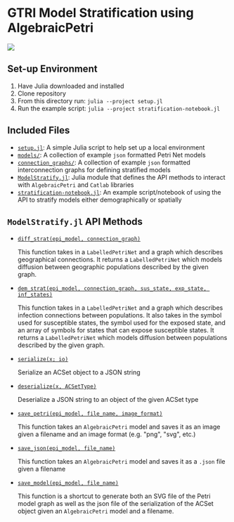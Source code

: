 # GTRI Model Stratification using AlgebraicPetri

[![](https://img.shields.io/badge/show-nbviewer-579ACA.svg)](https://nbviewer.jupyter.org/github/DARPA-ASKE/ASKE-E-Simulation-WG/blob/gtri_stratification/AlgebraicPetri-Stratification/stratification-notebook.ipynb)

## Set-up Environment

1. Have Julia downloaded and installed
1. Clone repository
1. From this directory run: `julia --project setup.jl`
1. Run the example script: `julia --project stratification-notebook.jl`

## Included Files

- [`setup.jl`](https://github.com/DARPA-ASKE/ASKE-E-Simulation-WG/blob/gtri_stratification/AlgebraicPetri-Stratification/setup.jl): A simple Julia script to help set up a local environment
- [`models/`](https://github.com/DARPA-ASKE/ASKE-E-Simulation-WG/tree/gtri_stratification/AlgebraicPetri-Stratification/models): A collection of example `json` formatted Petri Net models
- [`connection_graphs/`](https://github.com/DARPA-ASKE/ASKE-E-Simulation-WG/tree/gtri_stratification/AlgebraicPetri-Stratification/connection_graphs): A collection of example `json` formatted interconnection
  graphs for defining stratified models
- [`ModelStratify.jl`](https://github.com/DARPA-ASKE/ASKE-E-Simulation-WG/blob/gtri_stratification/AlgebraicPetri-Stratification/ModelStratify.jl): Julia module that defines the API methods to interact with
  `AlgebraicPetri` and `Catlab` libraries
- [`stratification-notebook.jl`](https://github.com/DARPA-ASKE/ASKE-E-Simulation-WG/blob/gtri_stratification/AlgebraicPetri-Stratification/stratification-notebook.jl): An example script/notebook of using the API to
  stratify models either demographically or spatially

## `ModelStratify.jl` API Methods

- [`diff_strat(epi_model, connection_graph)`](https://github.com/DARPA-ASKE/ASKE-E-Simulation-WG/blob/c6b16286ae2ee1e66cbb01a5c9211cc031d38987/AlgebraicPetri-Stratification/ModelStratify.jl#L102)

    This function takes in a `LabelledPetriNet` and a graph which describes
    geographical connections. It returns a `LabelledPetriNet` which models
    diffusion between geographic populations described by the given graph.

- [`dem_strat(epi_model, connection_graph, sus_state, exp_state, inf_states)`](https://github.com/DARPA-ASKE/ASKE-E-Simulation-WG/blob/c6b16286ae2ee1e66cbb01a5c9211cc031d38987/AlgebraicPetri-Stratification/ModelStratify.jl#L124)

    This function takes in a `LabelledPetriNet` and a graph which describes
    infection connections between populations. It also takes in the symbol used
    for susceptible states, the symbol used for the exposed state, and an array
    of symbols for states that can expose susceptible states. It returns a
    `LabelledPetriNet` which models diffusion between populations described by the
    given graph.

- [`serialize(x; io)`](https://github.com/DARPA-ASKE/ASKE-E-Simulation-WG/blob/c6b16286ae2ee1e66cbb01a5c9211cc031d38987/AlgebraicPetri-Stratification/ModelStratify.jl#L140)

    Serialize an ACSet object to a JSON string

- [`deserialize(x, ACSetType)`](https://github.com/DARPA-ASKE/ASKE-E-Simulation-WG/blob/c6b16286ae2ee1e66cbb01a5c9211cc031d38987/AlgebraicPetri-Stratification/ModelStratify.jl#L161)

    Deserialize a JSON string to an object of the given ACSet type

- [`save_petri(epi_model, file_name, image_format)`](https://github.com/DARPA-ASKE/ASKE-E-Simulation-WG/blob/c6b16286ae2ee1e66cbb01a5c9211cc031d38987/AlgebraicPetri-Stratification/ModelStratify.jl#L165)

    This function takes an `AlgebraicPetri` model and saves it as an image given
    a filename and an image format (e.g. "png", "svg", etc.)

- [`save_json(epi_model, file_name)`](https://github.com/DARPA-ASKE/ASKE-E-Simulation-WG/blob/c6b16286ae2ee1e66cbb01a5c9211cc031d38987/AlgebraicPetri-Stratification/ModelStratify.jl#L172)

    This function takes an `AlgebraicPetri` model and saves it as a `.json` file
    given a filename

- [`save_model(epi_model, file_name)`](https://github.com/DARPA-ASKE/ASKE-E-Simulation-WG/blob/c6b16286ae2ee1e66cbb01a5c9211cc031d38987/AlgebraicPetri-Stratification/ModelStratify.jl#L179)

    This function is a shortcut to generate both an SVG file of the Petri model
    graph as well as the json file of the serialization of the ACSet object
    given an `AlgebraicPetri` model and a filename.
